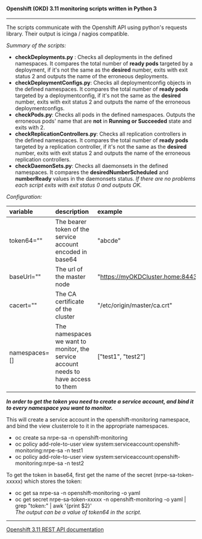 #### Openshift (OKD) 3.11 monitoring scripts written in Python 3
---
The scripts communicate with the Openshift API using python's requests library. Their output is icinga / nagios compatible.

*Summary of the scripts:*
- __checkDeployments.py__ : Checks all deployments in the defined namespaces. It compares the total number of __ready pods__ targeted by a deployment, if it's not the same as the __desired__ number, exits with exit status 2 and outputs the name of the erroneous deployments. 
- __checkDeploymentConfigs.py__: Checks all deploymentconfig objects in the defined namespaces. It compares the total number of __ready pods__ targeted by a deploymentconfig, if it's not the same as the __desired__ number, exits with exit status 2 and outputs the name of the erroneous deploymentconfigs.
- __checkPods.py__: Checks all pods in the defined namespaces. Outputs the erroneous pods' name that are __not__ in __Running or Succeeded__ state and exits with 2.
- __checkReplicationControllers.py__: Checks all replication controllers in the defined namespaces. It compares the total number of __ready pods__ targeted by a replication controller, if it's not the same as the __desired__ number, exits with exit status 2 and outputs the name of the erroneous replication controllers.
- __checkDaemonSets.py__: Checks all daemonsets in the defined namespaces. It compares the __desiredNumberScheduled__ and __numberReady__ values in the daemonsets status.
*If there are no problems each script exits with exit status 0 and outputs OK.*

*Configuration:*

| variable | description | example |
| :--- | :--- | :--- |
| token64="" | The bearer token of the service account encoded in base64 | "abcde" |
| baseUrl="" | The url of the master node | "https://myOKDCluster.home:8443" | 
| cacert="" | The CA certificate of the cluster | "/etc/origin/master/ca.crt" |  
| namespaces=[] | The namespaces we want to monitor, the service account needs to have access to them | ["test1", "test2"] |  

*__In order to get the token you need to create a service account, and bind it to every namespace you want to monitor.__*

This will create a service account in the openshift-monitoring namespace, and bind the view clusterrole to it in the appropriate namespaces.  
- oc create sa nrpe-sa -n openshift-monitoring  
- oc policy add-role-to-user view system:serviceaccount:openshift-monitoring:nrpe-sa -n test1  
- oc policy add-role-to-user view system:serviceaccount:openshift-monitoring:nrpe-sa -n test2

To get the token in base64, first get the name of the secret (nrpe-sa-token-xxxxx) which stores the token:
- oc get sa nrpe-sa -n openshift-monitoring -o yaml
- oc get secret nrpe-sa-token-xxxxx -n openshift-monitoring -o yaml | grep "token:" | awk '{print $2}'  
*The output can be a value of token64 in the script.*  

---
[Openshift 3.11 REST API documentation](https://docs.openshift.com/container-platform/3.11/rest_api/)

